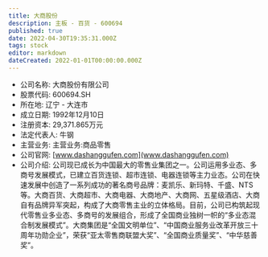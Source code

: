 ```yaml
---
title: 大商股份
description: 主板 - 百货 - 600694
published: true
date: 2022-04-30T19:35:31.000Z
tags: stock
editor: markdown
dateCreated: 2022-01-01T00:00:00.000Z
---
```


- 公司名称: 大商股份有限公司
- 股票代码: 600694.SH
- 所在地: 辽宁 - 大连市
- 成立日期: 1992年12月10日
- 注册资本: 29,371.865万元
- 法定代表人: 牛钢
- 主营业务: 主营业务:商品零售
- 公司官网: [www.dashanggufen.com](www.dashanggufen.com)
- 公司介绍: 公司现已成长为中国最大的零售业集团之一。公司运用多业态、多商号发展模式，已建立百货连锁、超市连锁、电器连锁等主力业态。公司在快速发展中创造了一系列成功的著名商号品牌：麦凯乐、新玛特、千盛、NTS等。大商百货、大商超市、大商电器、大商地产、大商网、五星级酒店、大商自有品牌异军突起，构成了大商零售主业的立体格局。目前，公司已构筑起现代零售业多业态、多商号的发展组合，形成了全国商业独树一帜的“多业态混合制发展模式”。大商集团是“全国文明单位”、“中国商业服务业改革开放三十周年功勋企业”，荣获“亚太零售商联盟大奖”、“全国商业质量奖”、“中华慈善奖”。


